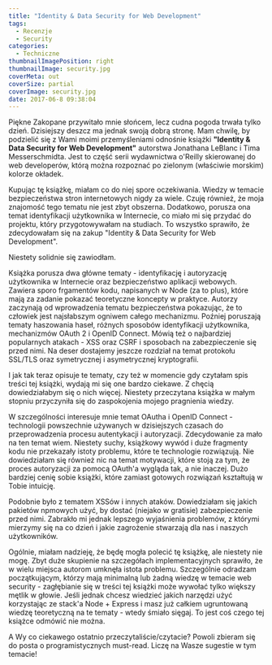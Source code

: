 ```yaml
---
title: "Identity & Data Security for Web Development"
tags:
  - Recenzje
  - Security
categories:
  - Techniczne
thumbnailImagePosition: right
thumbnailImage: security.jpg
coverMeta: out
coverSize: partial
coverImage: security.jpg
date: 2017-06-8 09:38:04
---
```


Piękne Zakopane przywitało mnie słońcem, lecz cudna pogoda trwała tylko dzień. Dzisiejszy deszcz ma jednak swoją dobrą stronę. Mam chwilę, by podzielić się z Wami moimi przemyśleniami odnośnie książki **"Identity & Data Security for Web Development"** autorstwa Jonathana LeBlanc i Tima Messerschmidta. <!--more-->Jest to część serii wydawnictwa o'Reilly skierowanej do web developerów, którą można rozpoznać po zielonym (właściwie morskim) kolorze okładek.

Kupując tę książkę, miałam co do niej spore oczekiwania. Wiedzy w temacie bezpieczeństwa stron internetowych nigdy za wiele. Czuję również, że moja znajomość tego tematu nie jest zbyt obszerna. Dodatkowo, porusza ona temat identyfikacji użytkownika w Internecie, co miało mi się przydać do projektu, który przygotowywałam na studiach. To wszystko sprawiło, że zdecydowałam się na zakup "Identity & Data Security for Web Development".

Niestety solidnie się zawiodłam.

Książka porusza dwa główne tematy - identyfikację i autoryzację użytkownika w Internecie oraz bezpieczeństwo aplikacji webowych. Zawiera sporo frgamentów kodu, napisanych w Node (za to plus), które mają za zadanie pokazać teoretyczne koncepty w praktyce. Autorzy zaczynają od wprowadzenia tematu bezpieczeństwa pokazując, że to człowiek jest najsłabszym ogniwem całego mechanizmu. Poźniej poruszają tematy haszowania haseł, różnych sposobów identyfikacji użytkownika, mechanizmów OAuth 2 i OpenID Connect. Mówią też o najbardziej popularnych atakach - XSS oraz CSRF i sposobach na zabezpieczenie się przed nimi. Na deser dostajemy jeszcze rozdział na temat protokołu SSL/TLS oraz symetrycznej i asymetrycznej kryptografii.

I jak tak teraz opisuje te tematy, czy też w momencie gdy czytałam spis treści tej książki, wydają mi się one bardzo ciekawe. Z chęcią dowiedziałabym się o nich więcej. Niestety przeczytana książka w małym stopniu przyczyniła się do zaspokojenia mojego pragnienia wiedzy.

W szczególności interesuje mnie temat OAutha i OpenID Connect - technologii powszechnie używanych w dzisiejszych czasach do przeprowadzenia procesu autentykacji i autoryzacji. Zdecydowanie za mało na ten temat wiem. Niestety suchy, książkowy wywód i duże fragmenty kodu nie przekazały istoty problemu, które te technologie rozwiązują. Nie dowiedziałam się również nic na temat motywacji, które stoją za tym, że proces autoryzacji za pomocą OAuth'a wygląda tak, a nie inaczej. Dużo bardziej cenię sobie książki, które zamiast gotowych rozwiązań kształtują w Tobie intuicję.

Podobnie było z tematem XSSów i innych ataków. Dowiedziałam się jakich pakietów npmowych użyć, by dostać (niejako w gratisie) zabezpieczenie przed nimi. Zabrakło mi jednak lepszego wyjaśnienia problemów, z którymi mierzymy się na co dzień i jakie zagrożenie stwarzają dla nas i naszych użytkowników.

Ogólnie, miałam nadzieję, że będę mogła polecić tę książkę, ale niestety nie mogę.  Zbyt duże skupienie na szczegółach implementacyjnych sprawiło, że w wielu miejsca autorom umknęła istota problemu. Szczególnie odradzam początkującym, którzy mają minimalną lub żadną wiedzę w temacie web security - zagłębianie się w treści tej książki może wywołać tylko większy mętlik w głowie. Jeśli jednak chcesz wiedzieć jakich narzędzi użyć korzystając ze stack'a Node + Express i masz już całkiem ugruntowaną wiedzę teoretyczną na te tematy - wtedy śmiało sięgaj. To jest coś czego tej książce odmówić nie można.

A Wy co ciekawego ostatnio przeczytaliście/czytacie? Powoli zbieram się do posta o programistycznych must-read. Liczę na Wasze sugestie w tym temacie!
